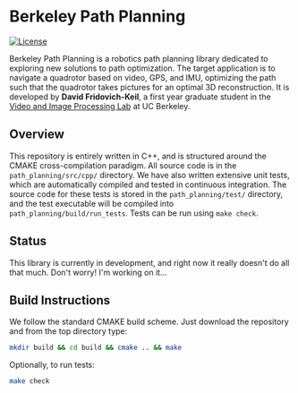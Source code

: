 # Berkeley Path Planning
[![License](https://img.shields.io/badge/license-BSD-blue.svg)](LICENSE)

Berkeley Path Planning is a robotics path planning library dedicated to exploring new solutions to path optimization. The target application is to navigate a quadrotor based on video, GPS, and IMU, optimizing the path such that the quadrotor takes pictures for an optimal 3D reconstruction. It is developed by **David Fridovich-Keil**, a first year graduate student in the [Video and Image Processing Lab](http://www-video.eecs.berkeley.edu) at UC Berkeley.

## Overview
This repository is entirely written in C++, and is structured around the CMAKE cross-compilation paradigm. All source code is in the `path_planning/src/cpp/` directory. We have also written extensive unit tests, which are automatically compiled and tested in continuous integration. The source code for these tests is stored in the `path_planning/test/` directory, and the test executable will be compiled into `path_planning/build/run_tests`. Tests can be run using `make check`.

## Status
This library is currently in development, and right now it really doesn't do all that much. Don't worry! I'm working on it...


## Build Instructions
We follow the standard CMAKE build scheme. Just download the repository and from the top directory type:

```bash
mkdir build && cd build && cmake .. && make
```

Optionally, to run tests:

```bash
make check
```
